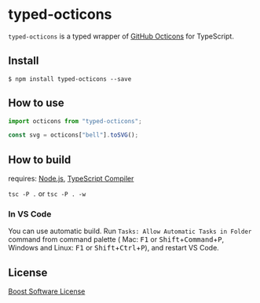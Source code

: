 # typed-octicons

`typed-octicons` is a typed wrapper of [GitHub Octicons](https://www.npmjs.com/package/octicons) for TypeScript.

## Install

```
$ npm install typed-octicons --save
```

## How to use

```typescript
import octicons from "typed-octicons";

const svg = octicons["bell"].toSVG();
```

## How to build

requires: [Node.js](https://nodejs.org/), [TypeScript Compiler](https://www.npmjs.com/package/typescript)

`tsc -P .` or `tsc -P . -w`

### In VS Code

You can use automatic build. Run `Tasks: Allow Automatic Tasks in Folder` command from command palette ( Mac: <kbd>F1</kbd> or <kbd>Shift</kbd>+<kbd>Command</kbd>+<kbd>P</kbd>, Windows and Linux: <kbd>F1</kbd> or <kbd>Shift</kbd>+<kbd>Ctrl</kbd>+<kbd>P</kbd>), and restart VS Code.

## License

[Boost Software License](./LICENSE_1_0.txt)
